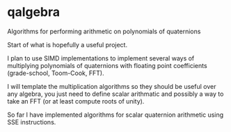 # qalgebra
Algorithms for performing arithmetic on polynomials of quaternions

Start of what is hopefully a useful project.

I plan to use SIMD implementations to implement several ways of multiplying polynomials of quaternions 
with floating point coefficients (grade-school, Toom-Cook, FFT).

I will template the multiplication algorithms so they should be useful over any algebra, you just need to 
define scalar arithmatic and possibly a way to take an FFT (or at least compute roots of unity).  

So far I have implemented algorithms for scalar quaternion arithmetic using SSE instructions.
